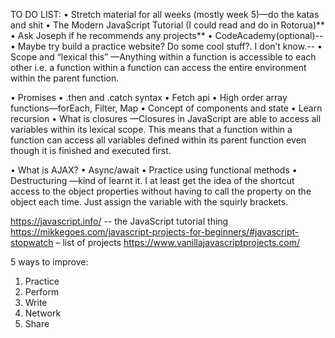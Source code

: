TO DO LIST:
•	Stretch material for all weeks (mostly week 5)—do the katas and shit
•	The Modern JavaScript Tutorial (I could read and do in Rotorua)**
•	Ask Joseph if he recommends any projects**
•	CodeAcademy(optional)--
•	Maybe try build a practice website? Do some cool stuff?. I don’t know.-- 
•	Scope and “lexical this”
        —Anything within a function is accessible to each other i.e. a function within a function can access the entire environment within the parent function. 


•   Promises
•	.then and .catch syntax
•	Fetch api
•	High order array functions—forEach, Filter, Map
•	Concept of components and state
•	Learn recursion
•	What is closures
        —Closures in JavaScript are able to access all variables within its lexical scope. This means that a function within a function can access all variables defined within its parent function even though it is finished and executed first. 
	

•   What is AJAX?
•	Async/await
•	Practice using functional methods
•	Destructuring
        —kind of learnt it. I at least get the idea of the shortcut access to the object properties without having to call the property on the object each time. Just assign the variable with the squirly brackets.


https://javascript.info/ -- the JavaScript tutorial thing
https://mikkegoes.com/javascript-projects-for-beginners/#javascript-stopwatch – list of projects
https://www.vanillajavascriptprojects.com/

5 ways to improve:
1.	Practice
2.	Perform
3.	Write
4.	Network
5.	Share
